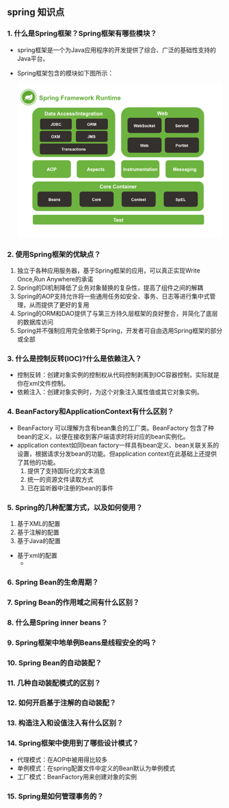 ## spring 知识点

### 1. 什么是Spring框架？Spring框架有哪些模块？

* spring框架是一个为Java应用程序的开发提供了综合、广泛的基础性支持的Java平台。

* Spring框架包含的模块如下图所示：

  ![](../../../img/dai/spring/spring包含的模块.png)

### 2. 使用Spring框架的优缺点？

1. 独立于各种应用服务器，基于Spring框架的应用，可以真正实现Write Once,Run Anywhere的承诺
2. Spring的DI机制降低了业务对象替换的复杂性，提高了组件之间的解耦
3. Spring的AOP支持允许将一些通用任务如安全、事务、日志等进行集中式管理，从而提供了更好的复用
4. Spring的ORM和DAO提供了与第三方持久层框架的良好整合，并简化了底层的数据库访问
5. Spring并不强制应用完全依赖于Spring，开发者可自由选用Spring框架的部分或全部

### 3. 什么是控制反转(IOC)?什么是依赖注入？

* 控制反转：创建对象实例的控制权从代码控制剥离到IOC容器控制，实际就是你在xml文件控制。
* 依赖注入：创建对象实例时，为这个对象注入属性值或其它对象实例。 

### 4.  BeanFactory和ApplicationContext有什么区别？

* BeanFactory 可以理解为含有bean集合的工厂类。BeanFactory 包含了种bean的定义，以便在接收到客户端请求时将对应的bean实例化。
* application context如同bean factory一样具有bean定义、bean关联关系的设置，根据请求分发bean的功能。但application context在此基础上还提供了其他的功能。
  1. 提供了支持国际化的文本消息
  2. 统一的资源文件读取方式
  3. 已在监听器中注册的bean的事件

### 5. Spring的几种配置方式，以及如何使用？

1. 基于XML的配置
2. 基于注解的配置
3. 基于Java的配置

* 基于xml的配置
  * ​

### 6. Spring Bean的生命周期？

### 7. Spring Bean的作用域之间有什么区别？

### 8. 什么是Spring inner beans？

### 9. Spring框架中地单例Beans是线程安全的吗？

### 10. Spring Bean的自动装配？

### 11. 几种自动装配模式的区别？

### 12. 如何开启基于注解的自动装配？

### 13. 构造注入和设值注入有什么区别？

### 14. Spring框架中使用到了哪些设计模式？

* 代理模式：在AOP中被用得比较多
* 单例模式：在spring配置文件中定义的Bean默认为单例模式
* 工厂模式：BeanFactory用来创建对象的实例

### 15. Spring是如何管理事务的？

